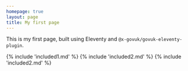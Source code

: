 ```yaml
---
homepage: true
layout: page
title: My first page
---
```

This is my first page, built using Eleventy and `@x-govuk/govuk-eleventy-plugin`.

{% include 'included1.md' %}
{% include 'included2.md' %}
{% include 'included2.md' %}
